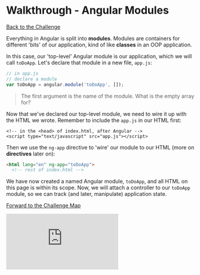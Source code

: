 # Walkthrough - Angular Modules

[Back to the Challenge](../02_angular_modules.md)

Everything in Angular is split into **modules**. Modules are containers for different 'bits' of our application, kind of like **classes** in an OOP application.

In this case, our 'top-level' Angular module is our application, which we will call `toDoApp`. Let's declare that module in a new file, `app.js`:

```javascript
// in app.js
// declare a module
var toDoApp = angular.module('toDoApp', []);
```

> The first argument is the name of the module. What is the empty array for?

Now that we've declared our top-level module, we need to wire it up with the HTML we wrote. Remember to include the `app.js` in our HTML first:

```
<!-- in the <head> of index.html, after Angular -->
<script type="text/javascript" src="app.js"></script>
```

Then we use the `ng-app` directive to 'wire' our module to our HTML (more on **directives** later on):

```html
<html lang="en" ng-app="toDoApp">
  <!-- rest of index.html -->
```

We have now created a named Angular module, `toDoApp`, and all HTML on this page is within its scope. Now, we will attach a controller to our `toDoApp` module, so we can track (and later, manipulate) application state.

[Forward to the Challenge Map](../00_challenge_map.md)


![Tracking pixel](https://githubanalytics.herokuapp.com/course/further_javascript/walkthroughs/02_angular_modules.md)
